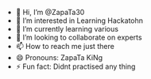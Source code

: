 - 👋 Hi, I’m @ZapaTa30
- 👀 I’m interested in Learning Hackatohn
- 🌱 I’m currently learning various
- 💞️ I’m looking to collaborate on experts
- 📫 How to reach me just there
- 😄 Pronouns: ZapaTa KiNg
- ⚡ Fun fact: Didnt practised any thing

<!---
ZapaTa30/ZapaTa30 is a ✨ special ✨ repository because its `README.md` (this file) appears on your GitHub profile.
You can click the Preview link to take a look at your changes.
--->
